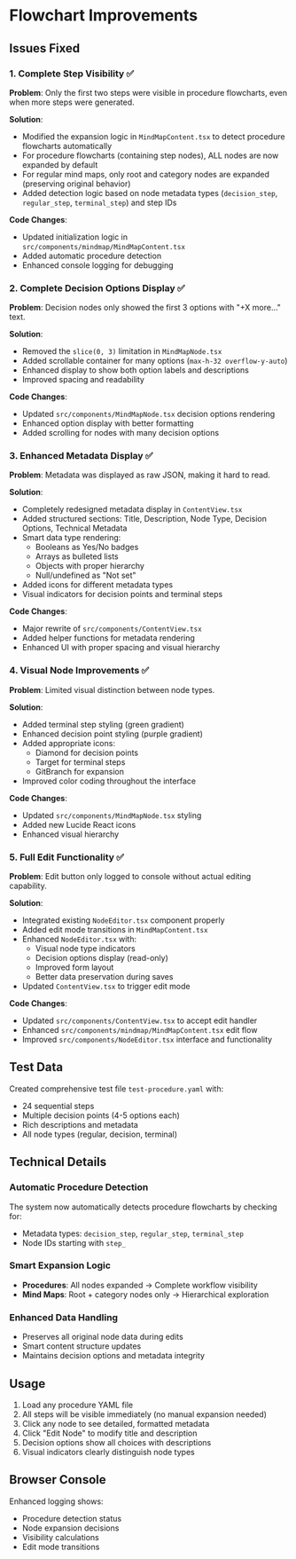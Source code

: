 # Flowchart Improvements

## Issues Fixed

### 1. Complete Step Visibility ✅
**Problem**: Only the first two steps were visible in procedure flowcharts, even when more steps were generated.

**Solution**: 
- Modified the expansion logic in `MindMapContent.tsx` to detect procedure flowcharts automatically
- For procedure flowcharts (containing step nodes), ALL nodes are now expanded by default
- For regular mind maps, only root and category nodes are expanded (preserving original behavior)
- Added detection logic based on node metadata types (`decision_step`, `regular_step`, `terminal_step`) and step IDs

**Code Changes**:
- Updated initialization logic in `src/components/mindmap/MindMapContent.tsx`
- Added automatic procedure detection
- Enhanced console logging for debugging

### 2. Complete Decision Options Display ✅
**Problem**: Decision nodes only showed the first 3 options with "+X more..." text.

**Solution**:
- Removed the `slice(0, 3)` limitation in `MindMapNode.tsx`
- Added scrollable container for many options (`max-h-32 overflow-y-auto`)
- Enhanced display to show both option labels and descriptions
- Improved spacing and readability

**Code Changes**:
- Updated `src/components/MindMapNode.tsx` decision options rendering
- Enhanced option display with better formatting
- Added scrolling for nodes with many decision options

### 3. Enhanced Metadata Display ✅
**Problem**: Metadata was displayed as raw JSON, making it hard to read.

**Solution**:
- Completely redesigned metadata display in `ContentView.tsx`
- Added structured sections: Title, Description, Node Type, Decision Options, Technical Metadata
- Smart data type rendering:
  - Booleans as Yes/No badges
  - Arrays as bulleted lists
  - Objects with proper hierarchy
  - Null/undefined as "Not set"
- Added icons for different metadata types
- Visual indicators for decision points and terminal steps

**Code Changes**:
- Major rewrite of `src/components/ContentView.tsx`
- Added helper functions for metadata rendering
- Enhanced UI with proper spacing and visual hierarchy

### 4. Visual Node Improvements ✅
**Problem**: Limited visual distinction between node types.

**Solution**:
- Added terminal step styling (green gradient)
- Enhanced decision point styling (purple gradient)
- Added appropriate icons:
  - Diamond for decision points
  - Target for terminal steps
  - GitBranch for expansion
- Improved color coding throughout the interface

**Code Changes**:
- Updated `src/components/MindMapNode.tsx` styling
- Added new Lucide React icons
- Enhanced visual hierarchy

### 5. Full Edit Functionality ✅
**Problem**: Edit button only logged to console without actual editing capability.

**Solution**:
- Integrated existing `NodeEditor.tsx` component properly
- Added edit mode transitions in `MindMapContent.tsx`
- Enhanced `NodeEditor.tsx` with:
  - Visual node type indicators
  - Decision options display (read-only)
  - Improved form layout
  - Better data preservation during saves
- Updated `ContentView.tsx` to trigger edit mode

**Code Changes**:
- Updated `src/components/ContentView.tsx` to accept edit handler
- Enhanced `src/components/mindmap/MindMapContent.tsx` edit flow
- Improved `src/components/NodeEditor.tsx` interface and functionality

## Test Data
Created comprehensive test file `test-procedure.yaml` with:
- 24 sequential steps
- Multiple decision points (4-5 options each)
- Rich descriptions and metadata
- All node types (regular, decision, terminal)

## Technical Details

### Automatic Procedure Detection
The system now automatically detects procedure flowcharts by checking for:
- Metadata types: `decision_step`, `regular_step`, `terminal_step`
- Node IDs starting with `step_`

### Smart Expansion Logic
- **Procedures**: All nodes expanded → Complete workflow visibility
- **Mind Maps**: Root + category nodes only → Hierarchical exploration

### Enhanced Data Handling
- Preserves all original node data during edits
- Smart content structure updates
- Maintains decision options and metadata integrity

## Usage
1. Load any procedure YAML file
2. All steps will be visible immediately (no manual expansion needed)
3. Click any node to see detailed, formatted metadata
4. Click "Edit Node" to modify title and description
5. Decision options show all choices with descriptions
6. Visual indicators clearly distinguish node types

## Browser Console
Enhanced logging shows:
- Procedure detection status
- Node expansion decisions
- Visibility calculations
- Edit mode transitions 